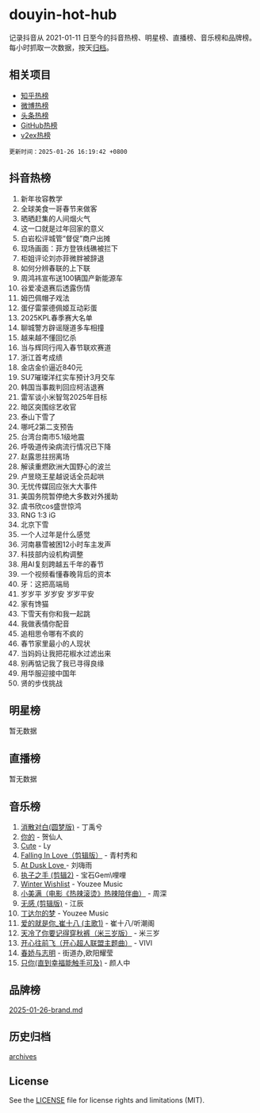 # douyin-hot-hub

记录抖音从 2021-01-11 日至今的抖音热榜、明星榜、直播榜、音乐榜和品牌榜。每小时抓取一次数据，按天[归档](archives)。

## 相关项目

- [知乎热榜](https://github.com/lonnyzhang423/zhihu-hot-hub)
- [微博热榜](https://github.com/lonnyzhang423/weibo-hot-hub)
- [头条热榜](https://github.com/lonnyzhang423/toutiao-hot-hub)
- [GitHub热榜](https://github.com/lonnyzhang423/github-hot-hub)
- [v2ex热榜](https://github.com/lonnyzhang423/v2ex-hot-hub)


`更新时间：2025-01-26 16:19:42 +0800`

## 抖音热榜

1. 新年妆容教学
1. 全球美食一哥春节来做客
1. 晒晒赶集的人间烟火气
1. 这一口就是过年回家的意义
1. 白岩松评城管“督促”商户出摊
1. 现场画面：菲方登铁线礁被拦下
1. 柜姐评论刘亦菲微胖被辞退
1. 如何分辨春联的上下联
1. 周鸿祎宣布送100辆国产新能源车
1. 谷爱凌退赛后透露伤情
1. 姆巴佩帽子戏法
1. 蛋仔雷蒙德佩姬互动彩蛋
1. 2025KPL春季赛大名单
1. 聊城警方辟谣隧道多车相撞
1. 越来越不懂回忆杀
1. 当与辉同行闯入春节联欢赛道
1. 浙江首考成绩
1. 金店金价逼近840元
1. SU7璀璨洋红实车预计3月交车
1. 韩国当事裁判回应柯洁退赛
1. 雷军谈小米智驾2025年目标
1. 暗区突围综艺收官
1. 泰山下雪了
1. 哪吒2第二支预告
1. 台湾台南市5.1级地震
1. 呼吸道传染病流行情况已下降
1. 赵露思拄拐离场
1. 解读重燃欧洲大国野心的波兰
1. 卢昱晓王星越说话全员起哄
1. 无忧传媒回应张大大事件
1. 美国务院暂停绝大多数对外援助
1. 虞书欣cos盛世惊鸿
1. RNG 1:3 iG
1. 北京下雪
1. 一个人过年是什么感觉
1. 河南暴雪被困12小时车主发声
1. 科技部内设机构调整
1. 用AI复刻跨越五千年的春节
1. 一个视频看懂春晚背后的资本
1. 牙：这把高端局
1. 岁岁平 岁岁安 岁岁平安
1. 家有馋猫
1. 下雪天有你和我一起跳
1. 我做表情你配音
1. 追相思令哪有不疯的
1. 春节家里最小的人现状
1. 当妈妈让我把花椒水过滤出来
1. 别再惦记我了我已寻得良缘
1. 用华服迎接中国年
1. 贤的步伐挑战

## 明星榜

暂无数据

## 直播榜

暂无数据

## 音乐榜

1. [消散对白(圆梦版)](https://sf5-hl-cdn-tos.douyinstatic.com/obj/tos-cn-ve-2774/og4jB5I5IizzoZVAAAzWgBMAsMDWoArfwBOiFs) - 丁禹兮
1. [你的](https://sf5-hl-cdn-tos.douyinstatic.com/obj/tos-cn-ve-2774/oYuIeKf42jB7sEV6B2upMdpYAgfrQWj0FeRegh) - 贺仙人
1. [Cute](https://sf5-hl-cdn-tos.douyinstatic.com/obj/tos-cn-ve-2774/o4IbIzHWKAAB4wsS5qMBRiiAlEBGTpQRNfFvuo) - Ly
1. [Falling In Love（剪辑版）](https://sf5-hl-cdn-tos.douyinstatic.com/obj/tos-cn-ve-2774/o8ajpA8zzgBPahbBIO8AcKGBLJezFCRd1wfP9f) - 青村秀和
1. [ At Dusk  Love ](https://sf5-hl-cdn-tos.douyinstatic.com/obj/tos-cn-ve-2774/o8CrpCf5CaYgI4ZrtQgMQAFEfuGqNnRSDQAPBc) - 刘嗨雨
1. [执子之手 (剪辑2)](https://sf5-hl-cdn-tos.douyinstatic.com/obj/tos-cn-ve-2774/oUoZLQjCc31XzqsBnBQUNgeKtYPBcgbFDwtfcu) - 宝石Gem\哩哩
1. [Winter Wishlist](https://sf5-hl-cdn-tos.douyinstatic.com/obj/tos-cn-ve-2774/oIIgUOeamCFCVAzxN6MFRLIBlLGpUqQxeeHrLE) - Youzee Music
1. [小美满（电影《热辣滚烫》热辣陪伴曲）](https://sf5-hl-cdn-tos.douyinstatic.com/obj/tos-cn-ve-2774/o0GAn2lSgfZIDUgtevCGDQYnFg4CwnrBaxbTZL) - 周深
1. [无感 (剪辑版)](https://sf5-hl-cdn-tos.douyinstatic.com/obj/tos-cn-ve-2774/o0eIsUzJBDlQaQFC5OFlgbMEZC1TFYBftOBn6p) - 江辰
1. [丁达尔的梦](https://sf5-hl-cdn-tos.douyinstatic.com/obj/tos-cn-ve-2774/oMU3WirUZBVQkAC9ccG5P2IQirziZM2RTInUY) - Youzee Music
1. [爱的就是你_崔十八 (主歌1)](https://sf5-hl-cdn-tos.douyinstatic.com/obj/tos-cn-ve-2774/oI5BO5DhFZ6UTcNCnZaOCBLtZ7WIMQGfgnXf5E) - 崔十八/听潮阁
1. [天冷了你要记得穿秋裤（米三岁版）](https://sf5-hl-cdn-tos.douyinstatic.com/obj/tos-cn-ve-2774/oQlIwVIDWiZ6BQilAorS7MA0AgCkQDvcZAdm1) - 米三岁
1. [开心往前飞（开心超人联盟主题曲）](https://sf5-hl-cdn-tos.douyinstatic.com/obj/tos-cn-ve-2774/9d8fb7c82cf1421fb93a9fe925275e0a) - VIVI
1. [春娇与志明](https://sf5-hl-cdn-tos.douyinstatic.com/obj/tos-cn-ve-2774/e530d8fceb7044b39707d7f9ff54add1) - 街道办,欧阳耀莹
1. [只你(直到幸福能触手可及)](https://sf5-hl-cdn-tos.douyinstatic.com/obj/tos-cn-ve-2774/o0lBkRDzFTeaVSUz3ZZSCBVtZ5DIMQGfgmEAuE) - 颜人中

## 品牌榜

[2025-01-26-brand.md](archives/2025-01-26-brand.md)

## 历史归档

[archives](archives)

## License

See the [LICENSE](LICENSE) file for license rights and limitations (MIT).
